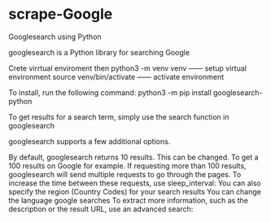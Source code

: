 # scrape-Google
Googlesearch using Python

googlesearch is a Python library for searching Google

Crete virrtual enviroment then 
python3 -m venv venv  —— setup virtual environment
source venv/bin/activate —— activate environment 

To install, run the following command: python3 -m pip install googlesearch-python

To get results for a search term, simply use the search function in googlesearch

googlesearch supports a few additional options. 

By default, googlesearch returns 10 results. This can be changed. To get a 100 results on Google for example.
If requesting more than 100 results, googlesearch will send multiple requests to go through the pages. To increase the time between these requests, use sleep_interval:
You can also specify the region (Country Codes) for your search results
You can change the language google searches
To extract more information, such as the description or the result URL, use an advanced search: